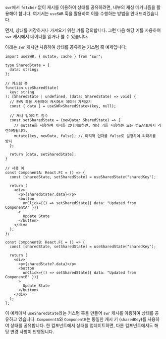 `swr`에서 `fetcher` 없이 캐시를 이용하여 상태를 공유하려면, 내부의 캐싱 메커니즘을 활용해야 합니다. 여기서는 `useSWR` 훅을 활용하여 이를 수행하는 방법을 안내드리겠습니다.

먼저, 상태를 저장하거나 가져오기 위한 키를 정의합니다. 그런 다음 해당 키를 사용하여 `swr` 캐시에서 데이터를 읽거나 쓸 수 있습니다.

아래는 `swr` 캐시만 사용하여 상태를 공유하는 커스텀 훅 예제입니다:

```tsx
import useSWR, { mutate, cache } from "swr";

type SharedState = {
  data: string;
};

// 커스텀 훅
function useSharedState(
  key: string
): [SharedState | undefined, (data: SharedState) => void] {
  // SWR 훅을 사용하여 캐시에서 데이터 가져오기
  const { data } = useSWR<SharedState>(key, null);

  // 캐시 업데이트 함수
  const setSharedState = (newData: SharedState) => {
    // mutate를 사용하여 캐시를 업데이트하면, 해당 키를 사용하는 모든 컴포넌트에서 리렌더링됩니다.
    mutate(key, newData, false); // 마지막 인자를 false로 설정하여 리패치를 방지
  };

  return [data, setSharedState];
}

// 사용 예
const ComponentA: React.FC = () => {
  const [sharedState, setSharedState] = useSharedState("sharedKey");

  return (
    <div>
      <p>{sharedState?.data}</p>
      <button
        onClick={() => setSharedState({ data: "Updated from ComponentA" })}
      >
        Update State
      </button>
    </div>
  );
};

const ComponentB: React.FC = () => {
  const [sharedState, setSharedState] = useSharedState("sharedKey");

  return (
    <div>
      <p>{sharedState?.data}</p>
      <button
        onClick={() => setSharedState({ data: "Updated from ComponentB" })}
      >
        Update State
      </button>
    </div>
  );
};
```

이 예제에서 `useSharedState`라는 커스텀 훅을 만들어 `swr` 캐시를 이용하여 상태를 공유하고 있습니다. `ComponentA`와 `ComponentB`는 동일한 캐시 키 (`sharedKey`)를 사용하여 상태를 공유합니다. 한 컴포넌트에서 상태를 업데이트하면, 다른 컴포넌트에서도 해당 변경 사항이 반영됩니다.
